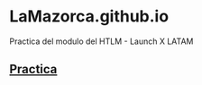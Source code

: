 # LaMazorca.github.io
Practica del modulo del HTLM - Launch X LATAM
<br>
## [Practica](https://lamazorca.github.io/) 

